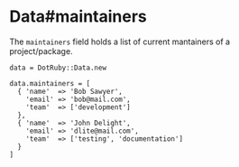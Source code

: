 # Data#maintainers

The `maintainers` field holds a list of current mantainers of a project/package.

    data = DotRuby::Data.new

    data.maintainers = [
      { 'name'  => 'Bob Sawyer',
        'email' => 'bob@mail.com',
        'team'  => ['development']
      },
      { 'name'  => 'John Delight',
        'email' => 'dlite@mail.com',
        'team'  => ['testing', 'documentation']
      }
    ]

